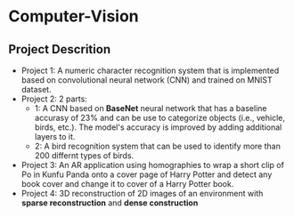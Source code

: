 # Computer-Vision
## Project Descrition
- Project 1: A numeric character recognition system that is implemented based on convolutional neural network (CNN) and trained on MNIST dataset. 
- Project 2: 2 parts:
	- 1: A CNN based on **BaseNet** neural network that has a baseline accurasy of 23% and can be use to categorize objects (i.e., vehicle, birds, etc.). The model's accuracy is improved by adding additional layers to it.     
	- 2: A bird recognition system that can be used to identify more than 200 differnt types of birds. 
- Project 3: An AR application using homographies to wrap a short clip of Po in Kunfu Panda onto a cover page of Harry Potter and detect any book cover and change it to cover of a Harry Potter book.  
- Project 4: 3D reconstruction of 2D images of an environment with **sparse reconstruction** and **dense construction**

